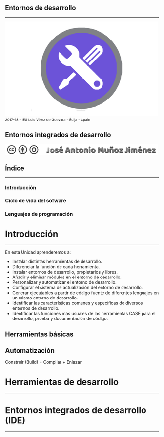 <!---
Ejemplos

<video class="stretch" controls><source src="http://clips.vorwaerts-gmbh.de/big_buck_bunny.mp4" type="video/mp4"></video>
<iframe width="560" height="315" src="https://www.youtube.com/embed/3RBq-WlL4cU" frameborder="0" allowfullscreen></iframe>

slide: data-background="#ff0000" 
element: class="fragment" data-fragment-index="1"
-->
## Entornos de desarrollo
---
![Entornos de desarrollo](assets/entornosdesarrollo.png)
<small> 2017-18 - IES Luis Vélez de Guevara - Écija - Spain </small>


## Entornos integrados de desarrollo

[![cc-by-sa](assets/cc-by-sa.png)](http://creativecommons.org/licenses/by-sa/4.0/)



## Índice
--- 
### Introducción
### Ciclo de vida del sofware
### Lenguajes de programación

<!--- Note: Nota a pie de página. -->



# Introducción
---
En esta Unidad aprenderemos a:

- Instalar distintas herramientas de desarrollo.
- Diferenciar la función de cada herramienta.
- Instalar entornos de desarrollo, propietarios y libres.
- Añadir y eliminar módulos en el entorno de desarrollo.
- Personalizar y automatizar el entorno de desarrollo.
- Configurar el sistema de actualización del entorno de desarrollo.
- Generar ejecutables a partir de código fuente de diferentes lenguajes en un mismo entorno de desarrollo.
- Identificar las características comunes y específicas de diversos entornos de desarrollo.
- Identificar las funciones más usuales de las herramientas CASE para el desarrollo, prueba y documentación de código.


## Herramientas básicas


## Automatización 

Construir (Build) = Compilar + Enlazar


# Herramientas de desarrollo
---
##  



# Entornos integrados de desarrollo (IDE)
---
## 
## 
